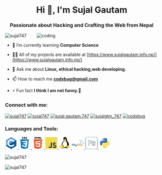 <h1 align="center">Hi 👋, I'm Sujal Gautam</h1>
<h3 align="center">Passionate about Hacking and Crafting the Web from Nepal</h3>
<img align="right" alt="coding" width="400" src="https://media.tenor.com/D5ScqejhhYkAAAAC/computer-typing.gif"
<p align="left"> <img src="https://komarev.com/ghpvc/?username=sujal747&label=Profile%20views&color=0e75b6&style=flat" alt="sujal747" /> </p>

- 🌱 I’m currently learning **Computer Science**

- 👨‍💻 All of my projects are available at [https://www.sujalgautam.info.np/](https://www.sujalgautam.info.np/)

- 💬 Ask me about **Linux, ethical hacking,web developing.**

- 📫 How to reach me **codxbug@gmail.com**

- ⚡ Fun fact **I think I am not funny.🤔**

<h3 align="left">Connect with me:</h3>
<p align="left">
<a href="https://www.linkedin.com/in/sujal747/" target="blank"><img align="center" src="https://raw.githubusercontent.com/rahuldkjain/github-profile-readme-generator/master/src/images/icons/Social/linked-in-alt.svg" alt="sujal747" height="30" width="40" /></a>
<a href="https://twitter.com/sujal747" target="blank"><img align="center" src="https://raw.githubusercontent.com/rahuldkjain/github-profile-readme-generator/master/src/images/icons/Social/twitter.svg" alt="sujal747" height="30" width="40" /></a>
<a href="https://fb.com/sujal.gautam.747" target="blank"><img align="center" src="https://raw.githubusercontent.com/rahuldkjain/github-profile-readme-generator/master/src/images/icons/Social/facebook.svg" alt="sujal.gautam.747" height="30" width="40" /></a>
<a href="https://instagram.com/sujalgtm_747" target="blank"><img align="center" src="https://raw.githubusercontent.com/rahuldkjain/github-profile-readme-generator/master/src/images/icons/Social/instagram.svg" alt="sujalgtm_747" height="30" width="40" /></a>
<a href="https://www.youtube.com/c/codxbug" target="blank"><img align="center" src="https://raw.githubusercontent.com/rahuldkjain/github-profile-readme-generator/master/src/images/icons/Social/youtube.svg" alt="codxbug" height="30" width="40" /></a>
</p>

<h3 align="left">Languages and Tools:</h3>
<p align="left"> <a href="https://www.cprogramming.com/" target="_blank" rel="noreferrer"> <img src="https://raw.githubusercontent.com/devicons/devicon/master/icons/c/c-original.svg" alt="c" width="40" height="40"/> </a> <a href="https://www.w3schools.com/css/" target="_blank" rel="noreferrer"> <img src="https://raw.githubusercontent.com/devicons/devicon/master/icons/css3/css3-original-wordmark.svg" alt="css3" width="40" height="40"/> </a> <a href="https://www.w3.org/html/" target="_blank" rel="noreferrer"> <img src="https://raw.githubusercontent.com/devicons/devicon/master/icons/html5/html5-original-wordmark.svg" alt="html5" width="40" height="40"/> </a> <a href="https://developer.mozilla.org/en-US/docs/Web/JavaScript" target="_blank" rel="noreferrer"> <img src="https://raw.githubusercontent.com/devicons/devicon/master/icons/javascript/javascript-original.svg" alt="javascript" width="40" height="40"/> </a> <a href="https://www.linux.org/" target="_blank" rel="noreferrer"> <img src="https://raw.githubusercontent.com/devicons/devicon/master/icons/linux/linux-original.svg" alt="linux" width="40" height="40"/> </a> <a href="https://www.mysql.com/" target="_blank" rel="noreferrer"> <img src="https://raw.githubusercontent.com/devicons/devicon/master/icons/mysql/mysql-original-wordmark.svg" alt="mysql" width="40" height="40"/> </a> <a href="https://www.photoshop.com/en" target="_blank" rel="noreferrer"> <img src="https://raw.githubusercontent.com/devicons/devicon/master/icons/photoshop/photoshop-line.svg" alt="photoshop" width="40" height="40"/> </a> <a href="https://www.python.org" target="_blank" rel="noreferrer"> <img src="https://raw.githubusercontent.com/devicons/devicon/master/icons/python/python-original.svg" alt="python" width="40" height="40"/> </a> </p>

<p><img align="center" src="https://github-readme-stats.vercel.app/api/top-langs?username=sujal747&show_icons=true&locale=en&layout=compact" alt="sujal747" /></p>

<p><img align="center" src="https://github-readme-streak-stats.herokuapp.com/?user=sujal747&" alt="sujal747" /></p>
